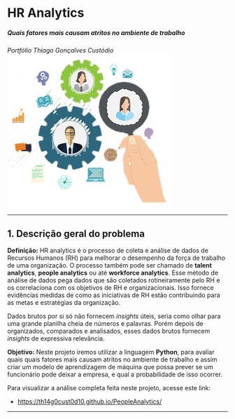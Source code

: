 # HR Analytics
##### Quais fatores mais causam atritos no ambiente de trabalho
*Portfólio Thiago Gonçalves Custódio*
![](people_analytics.png)

---

## 1. Descrição geral do problema

**Definição:** HR analytics é o processo de coleta e análise de dados de Recursos Humanos (RH) para melhorar o desempenho da força de trabalho de uma organização. O processo também pode ser chamado de **talent analytics**, **people analytics** ou até **workforce analytics**. Esse método de análise de dados pega dados que são coletados rotineiramente pelo RH e os correlaciona com os objetivos de RH e organizacionais. Isso fornece evidências medidas de como as iniciativas de RH estão contribuindo para as metas e estratégias da organização.

Dados brutos por si só não  fornecem *insights* úteis, seria como olhar para uma grande planilha cheia de números e palavras. Porém depois de organizados, comparados e analisados, esses dados brutos fornecem *insights* de expressiva relevância. 

**Objetivo:** Neste projeto iremos utilizar a linguagem **Python**, para avaliar quais quais fatores mais causam atritos no ambiente de trabalho e assim criar um modelo de aprendizagem de máquina que possa prever se um funcionário pode deixar a empresa, e qual a probabilidade de isso ocorrer.

Para visualizar a análise completa feita neste projeto, acesse este link:

* https://th14g0cust0d10.github.io/PeopleAnalytics/

---
